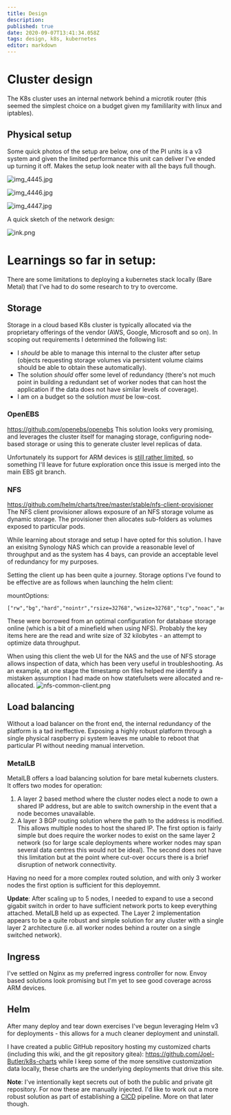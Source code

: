```yaml
---
title: Design
description: 
published: true
date: 2020-09-07T13:41:34.058Z
tags: design, k8s, kubernetes
editor: markdown
---
```


# Cluster design
The K8s cluster uses an internal network behind a microtik router (this seemed the simplest choice on a budget given my famililarity with linux and iptables). 

## Physical setup

Some quick photos of the setup are below, one of the PI units is a v3 system and given the limited performance this unit can deliver I've ended up turning it off. Makes the setup look neater with all the bays full though.

![img_4445.jpg](/img_4445.jpg)

![img_4446.jpg](/img_4446.jpg)

![img_4447.jpg](/img_4447.jpg)

A quick sketch of the network design: 

![ink.png](/ink.png)

# Learnings so far in setup:

There are some limitations to deploying a kubernetes stack locally (Bare Metal) that I've had to do some research to try to overcome.

## Storage
Storage in a cloud based K8s cluster is typically allocated via the proprietary offerings of the vendor (AWS, Google, Microsoft and so on).
In scoping out requirements I determined the following list:
* I *should* be able to manage this internal to the cluster after setup (objects requesting storage volumes via persistent volume claims should be able to obtain these automatically).
* The solution *should* offer some level of redundancy (there's not much point in building a redundant set of worker nodes that can host the application if the data does not have similar levels of coverage). 
* I am on a budget so the solution *must* be low-cost.

### OpenEBS
https://github.com/openebs/openebs
This solution looks very promising, and leverages the cluster itself for managing storage, configuring node-based storage or using this to generate cluster level replicas of data. 

Unfortunately its support for ARM devices is [still rather limited](https://github.com/openebs/openebs/issues/1295), so something I'll leave for future exploration once this issue is merged into the main EBS git branch.

### NFS
https://github.com/helm/charts/tree/master/stable/nfs-client-provisioner
The NFS client provisioner allows exposure of an NFS storage volume as dynamic storage. The provisioner then allocates sub-folders as volumes exposed to particular pods.

While learning about storage and setup I have opted for this solution. I have an exisitng Synology NAS which can provide a reasonable level of throughput and as the system has 4 bays, can provide an acceptable level of redundancy for my purposes.

Setting the client up has been quite a journey. Storage options I've found to be effective are as follows when launching the helm client:

mountOptions: 
```
["rw","bg","hard","nointr","rsize=32768","wsize=32768","tcp","noac","actimeo=0","vers=3","timeo=600"]
```

These were borrowed from an optimal configuration for database storage online (which is a bit of a minefield when using NFS). Probably the key items here are the read and write size of 32 kilobytes - an attempt to optimize data throughput. 

When using this client the web UI for the NAS and the use of NFS storage allows inspection of data, which has been very useful in troubleshooting. As an example, at one stage the timestamp on files helped me identify a mistaken assumption I had made on how statefulsets were allocated and re-allocated. 
![nfs-common-client.png](/nfs-common-client.png)

## Load balancing

Without a load balancer on the front end, the internal redundancy of the platform is a tad ineffective. Exposing a highly robust platform through a single physical raspberry pi system leaves me unable to reboot that particular PI without needing manual intervetion. 

### MetalLB 
MetalLB offers a load balancing solution for bare metal kubernets clusters. It offers two modes for operation:
1. A layer 2 based method where the cluster nodes elect a node to own a shared IP address, but are able to switch ownership in the event that a node becomes unavailable.
2. A layer 3 BGP routing solution where the path to the address is modified. This allows multiple nodes to host the shared IP. 
The first option is fairly simple but does require the worker nodes to exist on the same layer 2 network (so for large scale deployments where worker nodes may span several data centres this would not be ideal).
The second does not have this limitation but at the point where cut-over occurs there is a brief disruption of network connectivity.

Having no need for a more complex routed solution, and with only 3 worker nodes the first option is sufficient for this deployemnt. 

**Update**: After scaling up to 5 nodes, I needed to expand to use a second gigabit switch in order to have sufficient network ports to keep everything attached. MetalLB held up as expected. The Layer 2 implementation appears to be a quite robust and simple solution for any cluster with a single layer 2 architecture (i.e. all worker nodes behind a router on a single switched network). 

## Ingress
I've settled on Nginx as my preferred ingress controller for now. Envoy based solutions look promising but I'm yet to see good coverage across ARM devices.

## Helm
After many deploy and tear down exercises I've begun leveraging Helm v3 for deployments - this allows for a much cleaner deployment and uninstall.

I have created a public GitHub repository hosting my customized charts (including this wiki, and the git repository gitea): https://github.com/Joel-Butler/k8s-charts 
while I keep some of the more sensitive customization data locally, these charts are the underlying deployments that drive this site. 

**Note**: I've intentionally kept secrets out of both the public and private git repository. For now these are manually injected. I'd like to work out a more robust solution as part of establishing a [CICD](CICD) pipeline. More on that later though. 





